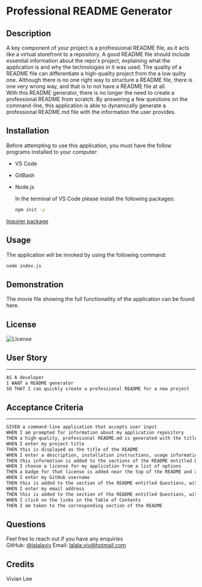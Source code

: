 # Professional README Generator

## Description

A key component of your project is a profressional README file, as it acts like a virtual storefront to a repository. 
A good README file should include essential information about the repo's project, explaining what the application is and why the technologies in it was used. The quailty of a README file can differentiate a high-quailty project from the a low qulity one. 
Although there is no one right way to structure a README file, there is one very wrong way, and that is to not have a README file at all. 
<br/>
With this README generator, there is no longer the need to create a professional README from scratch. 
By answering a few questions on the command-line, this application is able to dynamically generate a professional README.md file with the information the user provides. 


## Installation

Before attempting to use this application, you must have the follow programs installed to your computer: 

- VS Code
- GitBash
- Node.js
  
  In the terminal of VS Code please install the following packages: 
  ```bash
  npm init -y
  ```
 [Inquirer package](https://www.npmjs.com/package/inquirer/v/8.2.4)

## Usage

The application will be invoked by using the following command:

```bash
node index.js
```

## Demonstration

The movie file showing the full functionaility of the application can be found here. 


## License 

![License](https://img.shields.io/github/license/lalalaviv/Professional-README-Generator)


## User Story
---
```md
AS A developer
I WANT a README generator
SO THAT I can quickly create a professional README for a new project
```

## Acceptance Criteria
---
```md
GIVEN a command-line application that accepts user input
WHEN I am prompted for information about my application repository
THEN a high-quality, professional README.md is generated with the title of my project and sections entitled Description, Table of Contents, Installation, Usage, License, Contributing, Tests, and Questions
WHEN I enter my project title
THEN this is displayed as the title of the README
WHEN I enter a description, installation instructions, usage information, contribution guidelines, and test instructions
THEN this information is added to the sections of the README entitled Description, Installation, Usage, Contributing, and Tests
WHEN I choose a license for my application from a list of options
THEN a badge for that license is added near the top of the README and a notice is added to the section of the README entitled License that explains which license the application is covered under
WHEN I enter my GitHub username
THEN this is added to the section of the README entitled Questions, with a link to my GitHub profile
WHEN I enter my email address
THEN this is added to the section of the README entitled Questions, with instructions on how to reach me with additional questions
WHEN I click on the links in the Table of Contents
THEN I am taken to the corresponding section of the README
```
## Questions

Feel free to reach out if you have any enquiries
<br/>
GitHub: [@lalalaviv](https://github.com/lalalaviv)
Email: lalala.viv@hotmail.com

## Credits

Vivian Lee

